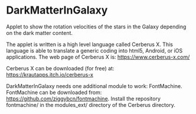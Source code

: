 # DarkMatterInGalaxy
Applet to show the rotation velocities of the stars in the Galaxy depending on the dark matter content.

The applet is written is a high level language called Cerberus X. This language is able to translate a generic coding into html5, Android, or iOS applications.
The web page of Cerberus X is:
  https://www.cerberus-x.com/ 
  
Cerberus X can be downloaded (for free) at: https://krautapps.itch.io/cerberus-x

DarkMatterInGalaxy needs one additional module to work: FontMachine.
FontMachine can be downloaded from: https://github.com/ziggybcn/fontmachine. Install the repository fontmachine/ in the modules\_ext/ directory of the Cerberus directory.
